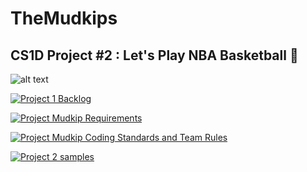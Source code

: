 # TheMudkips
## CS1D Project #2 : Let's Play NBA Basketball :basketball:

![alt text](https://encrypted-tbn0.gstatic.com/images?q=tbn:ANd9GcRZkK-nzMJe44XYwA2h1E5MS-UkwBSq1HVyaX6G4JZLlE7lXI0m-A&s)


[![Project 1 Backlog](https://img.shields.io/badge/Doc-Backlog-blueviolet)](https://docs.google.com/document/d/1Uloalm4N23jrveC5pWDsp8o2K5NZYLJYDHXay5Kz75M/edit?usp=sharing)


[![Project Mudkip Requirements](https://img.shields.io/badge/Doc-Requirements-blueviolet)](https://drive.google.com/file/d/1_Q1rJGu7MC3oJ5cdy_72pU_UYsckc6fu/view?usp=sharing)

[![Project Mudkip Coding Standards and Team Rules](https://img.shields.io/badge/Doc-Coding%20Standards%20&%20Team%20Rules-blueviolet)](https://docs.google.com/document/d/1s3WxL0bcybaW1lAT5KJSETrHcL3sjnYu4u-zMvQ8Kew/edit?usp=sharing)

[![Project 2 samples](https://img.shields.io/badge/Doc-SampleResources-lightgrey)](https://docs.google.com/document/d/1VpKW2zboCQX1sOceHWGCypHpiQBVhab_-NXT_T88ErU/edit?usp=sharing)
